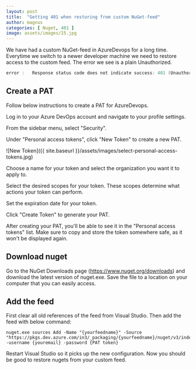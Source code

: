 ```yaml
---
layout: post
title:  "Getting 401 when restoring from custom NuGet-feed"
author: magnus
categories: [ Nuget, 401 ]
image: assets/images/15.jpg
---
```

We have had a custom NuGet-feed in AzureDevops for a long time. Everytime we switch to a newer developer machine we need to restore access to the custom feed. The error we see is a plain Unauthorized.

```c
error :   Response status code does not indicate success: 401 (Unauthorized).
```

## Create a PAT
Follow below instructions to create a PAT for AzureDevops.

Log in to your Azure DevOps account and navigate to your profile settings.

From the sidebar menu, select "Security".

Under "Personal access tokens", click "New Token" to create a new PAT.

![New Token]({{ site.baseurl }}/assets/images/select-personal-access-tokens.jpg)

Choose a name for your token and select the organization you want it to apply to.

Select the desired scopes for your token. These scopes determine what actions your token can perform.

Set the expiration date for your token.

Click "Create Token" to generate your PAT.

After creating your PAT, you'll be able to see it in the "Personal access tokens" list. Make sure to copy and store the token somewhere safe, as it won't be displayed again.

## Download nuget
Go to the NuGet Downloads page (https://www.nuget.org/downloads) and download the latest version of nuget.exe. Save the file to a location on your computer that you can easily access. 

## Add the feed
First clear all old references of the feed from Visual Studio. Then add the feed with below command:

```
nuget.exe sources Add -Name "{yourfeedname}" -Source "https://pkgs.dev.azure.com/in3/_packaging/{yourfeedname}/nuget/v3/index.json" -username {youremail} -password {PAT token}
```

Restart Visual Studio so it picks up the new configuration. Now you should be good to restore nugets from your custom feed.